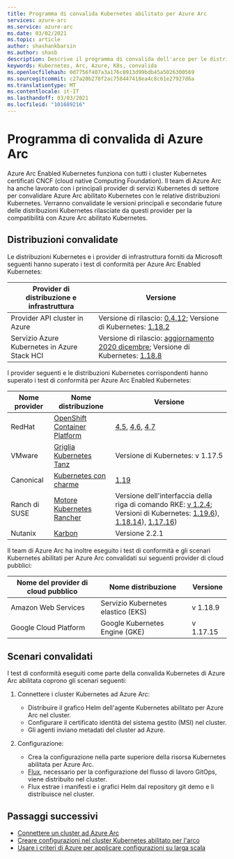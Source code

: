 ```yaml
---
title: Programma di convalida Kubernetes abilitato per Azure Arc
services: azure-arc
ms.service: azure-arc
ms.date: 03/02/2021
ms.topic: article
author: shashankbarsin
ms.author: shasb
description: Descrive il programma di convalida dell'arco per le distribuzioni Kubernetes
keywords: Kubernetes, Arc, Azure, K8s, convalida
ms.openlocfilehash: 0d7756f407a3a176c8913d99bdb45a5026300569
ms.sourcegitcommit: c27a20b278f2ac758447418ea4c8c61e27927d6a
ms.translationtype: MT
ms.contentlocale: it-IT
ms.lasthandoff: 03/03/2021
ms.locfileid: "101689216"
---
```

# <a name="azure-arc-validation-program"></a>Programma di convalida di Azure Arc

Azure Arc Enabled Kubernetes funziona con tutti i cluster Kubernetes certificati CNCF (cloud native Computing Foundation). Il team di Azure Arc ha anche lavorato con i principali provider di servizi Kubernetes di settore per convalidare Azure Arc abilitato Kubernetes con le relative distribuzioni Kubernetes. Verranno convalidate le versioni principali e secondarie future delle distribuzioni Kubernetes rilasciate da questi provider per la compatibilità con Azure Arc abilitato Kubernetes.

## <a name="validated-distributions"></a>Distribuzioni convalidate

Le distribuzioni Kubernetes e i provider di infrastruttura forniti da Microsoft seguenti hanno superato i test di conformità per Azure Arc Enabled Kubernetes:

| Provider di distribuzione e infrastruttura | Versione |
| ---------------------------------------- | ------- |
| Provider API cluster in Azure            | Versione di rilascio: [0.4.12](https://github.com/kubernetes-sigs/cluster-api-provider-azure/releases/tag/v0.4.12); Versione di Kubernetes: [1.18.2](https://github.com/kubernetes/kubernetes/releases/tag/v1.18.2) |
| Servizio Azure Kubernetes in Azure Stack HCI                   | Versione di rilascio: [aggiornamento 2020 dicembre](https://github.com/Azure/aks-hci/releases/tag/AKS-HCI-2012); Versione di Kubernetes: [1.18.8](https://github.com/kubernetes/kubernetes/releases/tag/v1.18.8) |

I provider seguenti e le distribuzioni Kubernetes corrispondenti hanno superato i test di conformità per Azure Arc Enabled Kubernetes:

| Nome provider | Nome distribuzione | Versione |
| ------------ | ----------------- | ------- |
| RedHat       | [OpenShift Container Platform](https://www.openshift.com/products/container-platform) | [4,5](https://docs.openshift.com/container-platform/4.5/release_notes/ocp-4-5-release-notes.html), [4,6](https://docs.openshift.com/container-platform/4.6/release_notes/ocp-4-6-release-notes.html), [4,7](https://docs.openshift.com/container-platform/4.7/release_notes/ocp-4-7-release-notes.html) |
| VMware       | [Griglia Kubernetes Tanz](https://tanzu.vmware.com/kubernetes-grid) | Versione di Kubernetes: v 1.17.5 |
| Canonical    | [Kubernetes con charme](https://ubuntu.com/kubernetes) | [1,19](https://ubuntu.com/kubernetes/docs/1.19/components) |
| Ranch di SUSE      | [Motore Kubernetes Rancher](https://rancher.com/products/rke/) | Versione dell'interfaccia della riga di comando RKE: [v 1.2.4](https://github.com/rancher/rke/releases/tag/v1.2.4); Versioni di Kubernetes: [1.19.6](https://github.com/kubernetes/kubernetes/releases/tag/v1.19.6)), [1.18.14](https://github.com/kubernetes/kubernetes/releases/tag/v1.18.14)), [1.17.16](https://github.com/kubernetes/kubernetes/releases/tag/v1.17.16))  |
| Nutanix      | [Karbon](https://www.nutanix.com/products/karbon)    | Versione 2.2.1 |

Il team di Azure Arc ha inoltre eseguito i test di conformità e gli scenari Kubernetes abilitati per Azure Arc convalidati sui seguenti provider di cloud pubblici:

| Nome del provider di cloud pubblico | Nome distribuzione | Versione |
| -------------------------- | ----------------- | ------- |
| Amazon Web Services        | Servizio Kubernetes elastico (EKS) | v 1.18.9  |
| Google Cloud Platform      | Google Kubernetes Engine (GKE) | v 1.17.15 |

## <a name="scenarios-validated"></a>Scenari convalidati

I test di conformità eseguiti come parte della convalida Kubernetes di Azure Arc abilitata coprono gli scenari seguenti:

1. Connettere i cluster Kubernetes ad Azure Arc: 
    * Distribuire il grafico Helm dell'agente Kubernetes abilitato per Azure Arc nel cluster.
    * Configurare il certificato identità del sistema gestito (MSI) nel cluster.
    * Gli agenti inviano metadati del cluster ad Azure.

2. Configurazione: 
    * Crea la configurazione nella parte superiore della risorsa Kubernetes abilitata per Azure Arc.
    * [Flux](https://docs.fluxcd.io/), necessario per la configurazione del flusso di lavoro GitOps, viene distribuito nel cluster.
    * Flux estrae i manifesti e i grafici Helm dal repository git demo e li distribuisce nel cluster.

## <a name="next-steps"></a>Passaggi successivi

* [Connettere un cluster ad Azure Arc](./connect-cluster.md)
* [Creare configurazioni nel cluster Kubernetes abilitato per l'arco](./use-gitops-connected-cluster.md)
* [Usare i criteri di Azure per applicare configurazioni su larga scala](./use-azure-policy.md)
